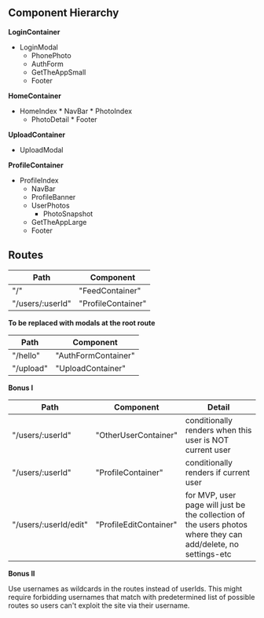 ## Component Hierarchy

**LoginContainer**
   - LoginModal
     * PhonePhoto
     * AuthForm
     * GetTheAppSmall
     * Footer


**HomeContainer**
   - HomeIndex
    * NavBar
    * PhotoIndex
      * PhotoDetail
    * Footer


**UploadContainer**
  - UploadModal


**ProfileContainer**
  - ProfileIndex
    * NavBar
    * ProfileBanner
    * UserPhotos
      * PhotoSnapshot
    * GetTheAppLarge
    * Footer



## Routes

|Path              | Component              |
|------------------|------------------------|
| "/"              | "FeedContainer"        |
| "/users/:userId" | "ProfileContainer"     |


**To be replaced with modals at the root route**

|Path              | Component              |
|------------------|------------------------|
| "/hello"         | "AuthFormContainer"    |
| "/upload"        | "UploadContainer"      |


**Bonus I**

|Path                   | Component              |  Detail                                                    |
|-----------------------|------------------------|------------------------------------------------------------|
| "/users/:userId"      | "OtherUserContainer"   | conditionally renders when this user is NOT current user   |
| "/users/:userId"      | "ProfileContainer"     | conditionally renders if current user                      |
| "/users/:userId/edit" | "ProfileEditContainer" | for MVP, user page will just be the collection of the users photos where they can add/delete, no settings-etc |


**Bonus II**

Use usernames as wildcards in the routes instead of userIds.  This might require forbidding usernames that match with predetermined list of possible routes so users can't exploit the site via their username.
